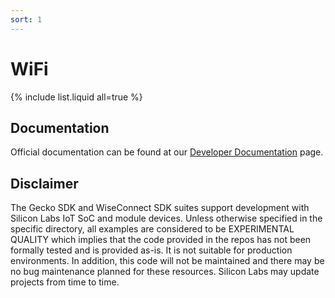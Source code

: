```yaml
---
sort: 1
---
```


# WiFi

{% include list.liquid all=true %}

## Documentation ##

Official documentation can be found at our [Developer Documentation](https://docs.silabs.com/wiseconnect/3.1.0/wiseconnect-developing-with-wiseconnect-sdk/) page.

## Disclaimer ##

The Gecko SDK and WiseConnect SDK suites support development with Silicon Labs IoT SoC and module devices. Unless otherwise specified in the specific directory, all examples are considered to be EXPERIMENTAL QUALITY which implies that the code provided in the repos has not been formally tested and is provided as-is. It is not suitable for production environments. In addition, this code will not be maintained and there may be no bug maintenance planned for these resources. Silicon Labs may update projects from time to time.
